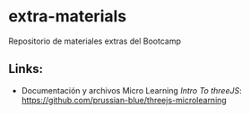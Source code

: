 # extra-materials

Repositorio de materiales extras del Bootcamp


## Links:
- Documentación y archivos Micro Learning _Intro To threeJS_: https://github.com/prussian-blue/threejs-microlearning
